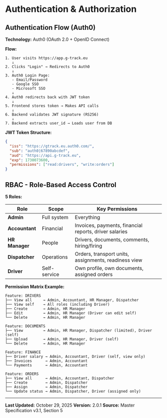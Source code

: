 # Authentication & Authorization

## Authentication Flow (Auth0)

**Technology:** Auth0 (OAuth 2.0 + OpenID Connect)

**Flow:**

```
1. User visits https://app.g-track.eu
   ↓
2. Clicks "Login" → Redirects to Auth0
   ↓
3. Auth0 Login Page:
   - Email/Password
   - Google SSO
   - Microsoft SSO
   ↓
4. Auth0 redirects back with JWT token
   ↓
5. Frontend stores token → Makes API calls
   ↓
6. Backend validates JWT signature (RS256)
   ↓
7. Backend extracts user_id → Loads user from DB
```

**JWT Token Structure:**

```json
{
  "iss": "https://gtrack.eu.auth0.com/",
  "sub": "auth0|67890abcdef",
  "aud": "https://api.g-track.eu",
  "exp": 1730073600,
  "permissions": ["read:drivers", "write:orders"]
}
```

## RBAC - Role-Based Access Control

**5 Roles:**

| Role | Scope | Key Permissions |
|------|-------|-----------------|
| **Admin** | Full system | Everything |
| **Accountant** | Financial | Invoices, payments, financial reports, driver salaries |
| **HR Manager** | People | Drivers, documents, comments, hiring/firing |
| **Dispatcher** | Operations | Orders, transport units, assignments, readiness view |
| **Driver** | Self-service | Own profile, own documents, assigned orders |

**Permission Matrix Example:**

```
Feature: DRIVERS
├── View all     → Admin, Accountant, HR Manager, Dispatcher
├── View self    → All roles (including Driver)
├── Create       → Admin, HR Manager
├── Edit         → Admin, HR Manager (Driver can edit self)
└── Delete       → Admin, HR Manager

Feature: DOCUMENTS
├── View         → Admin, HR Manager, Dispatcher (limited), Driver (self)
├── Upload       → Admin, HR Manager, Driver (self)
└── Delete       → Admin, HR Manager

Feature: FINANCE
├── Driver salary → Admin, Accountant, Driver (self, view only)
├── Invoices      → Admin, Accountant
└── Payments      → Admin, Accountant

Feature: ORDERS
├── View all      → Admin, Accountant, Dispatcher
├── Create        → Admin, Dispatcher
├── Assign        → Admin, Dispatcher
└── Update status → Admin, Dispatcher, Driver (assigned only)
```

---

**Last Updated:** October 29, 2025
**Version:** 2.0.1
**Source:** Master Specification v3.1, Section 5
